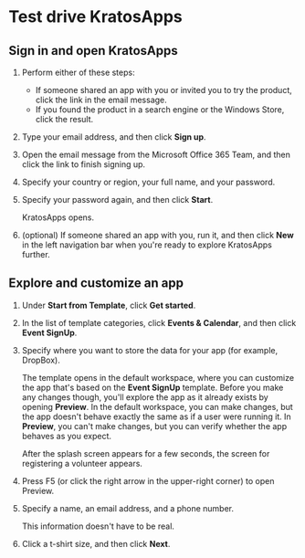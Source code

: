 <properties
	pageTitle="Test drive KratosApps"
	description=""
	services="kratosapps"
	authors="AFTOwen"
 />

# Test drive KratosApps

## Sign in and open KratosApps ##
1. Perform either of these steps:
	- If someone shared an app with you or invited you to try the product, click the link in the email message.
	- If you found the product in a search engine or the Windows Store, click the result.
1. Type your email address, and then click **Sign up**.
1. Open the email message from the Microsoft Office 365 Team, and then click the link to finish signing up.
1. Specify your country or region, your full name, and your password.
1. Specify your password again, and then click **Start**.

	KratosApps opens.

1. (optional) If someone shared an app with you, run it, and then click **New** in the left navigation bar when you're ready to explore KratosApps further.

## Explore and customize an app ##
1. Under **Start from Template**, click **Get started**.
1. In the list of template categories, click **Events & Calendar**, and then click **Event SignUp**.
1. Specify where you want to store the data for your app (for example, DropBox).

	The template opens in the default workspace, where you can customize the app that's based on the **Event SignUp** template. Before you make any changes though, you'll explore the app as it already exists by opening **Preview**. In the default workspace, you can make changes, but the app doesn't behave exactly the same as if a user were running it. In **Preview**, you can't make changes, but you can verify whether the app behaves as you expect.

	After the splash screen appears for a few seconds, the screen for registering a volunteer appears.

1. Press F5 (or click the right arrow in the upper-right corner) to open Preview.
1. Specify a name, an email address, and a phone number.

	This information doesn't have to be real.

1. Click a t-shirt size, and then click **Next**.